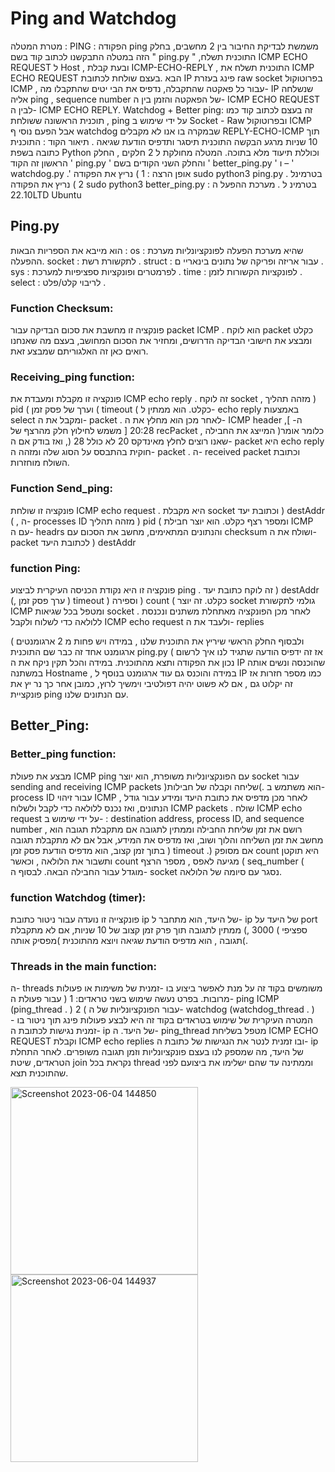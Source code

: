 # Ping and Watchdog
מטרת המטלה :
PING :
הפקודה ping משמשת לבדיקת החיבור בין 2 מחשבים, בחלק הזה במטלה התבקשנו לכתוב קוד בשם
" ping.py " ,התוכנית תשלח ICMP ECHO REQUEST ל Host , ובעת קבלת ICMP-ECHO-REPLY ,
התוכנית תשלח את ICMP ECHO REQUEST הבא .בעצם שולחת לכתובת IP פינג בעזרת raw socket
בפרוטוקול ICMP , עבור כל פאקטה שהתקבלה, נדפיס את הבי יטים שהתקבלו מה- IP שנשלחה אליה ping ,
sequence number של הפאקטה והזמן בין ה- ICMP ECHO REQUEST לבין ה- ICMP ECHO REPLY.
Watchdog + Better ping:
זה בעצם לכתוב קוד כמו תוכנית הראשונה ששולחת , ping על ידי שימוש ב Socket - Raw
ובפרוטוקול ICMP אבל הפעם נוסי ף watchdog שבמקרה בו אנו לא מקבלים REPLY-ECHO-ICMP תוך
10 שניות מרגע הבקשה התוכנית תיסגר ותדפיס הודעת שגיאה .
תיאור הקוד :
התוכנית כתובה בשפת Python וכוללת תיעוד מלא בתוכה.
המטלה מחולקת ל 2 חלקים , החלק הראשון זה הקוד ' ping.py ' והחלק השני הקודים בשם
' better_ping.py ' ו – ' watchdog.py .'
אופן הרצה :
1 ) נריץ את הפקודה sudo python3 ping.py <IP address> בטרמינל .
2 ) נריץ את הפקודה sudo python3 better_ping.py <IP address> בטרמינ ל .
מערכת ההפעל ה :
22.10LTD Ubuntu

## Ping.py
  הוא מייבא את הספריות הבאות :
os : שהיא מערכת הפעלה לפונקציונליות מערכת ההפעלה.
socket : לתקשורת רשת .
struct : עבור אריזה ופריקה של נתונים בינאריי ם .
sys : לפרמטרים ופונקציות ספציפיות למערכת .
time : לפונקציות הקשורות לזמן .
select : לריבוי קלט/פלט .
  
 ### Function Checksum: 
  פונקציה זו מחשבת את סכום הבדיקה עבור packet ICMP . הוא לוקח packet כקלט ומבצע את חישובי הבדיקה
הדרושים, ומחזיר את הסכום המחושב, בעצם מה שאנחנו רואים כאן זה האלגוריתם שמבצע זאת.
### Receiving_ping function:
  פונקציה זו מקבלת ומעבדת את ICMP echo reply . זה לוקח socket , מזהה תהליך ) pid ( וערך של פסק זמן
( timeout ( כקלט. הוא ממתין ל- echo reply באמצעות select ומקבל את ה- packet . לאחר מכן הוא מחלץ את
ה- ICMP header ,ה- ] 20:28 [ משמש לחילוץ חלק מהרצף של recPacket , המייצג את החבילה )כלומר אומר
שאנו רוצים לחלץ מאינדקס 20 לא כולל 28 (, ואז בודק אם ה- packet היא echo reply חוקית בהתבסס על הסוג
שלה ומזהה ה- packet . ה- received packet וכתובת השולח מוחזרות.

  ### Function Send_ping:
  פונקציה זו שולחת ICMP echo request . היא מקבלת socket וכתובת יעד ) destAddr ( , ה- processes ID
מזהה תהליך ) pid ( ומספר רצף כקלט. הוא יוצר חבילת ICMP עם ה- headrs והנתונים המתאימים, מחשב את
הסכום עם checksum ושולח את ה- packet לכתובת היעד ) destAddr
  
  ### function Ping:
  פונקציה זו היא נקודת הכניסה העיקרית לביצוע ping . זה לוקח כתובת יעד ) destAddr (, ערך פסק זמן ) timeout )
וספירה ) count ( כקלט. זה יוצר socket גולמי לתקשורת ICMP ומטפל בכל שגיאות socket . לאחר מכן הפונקציה
מאתחלת משתנים ונכנסת ללולאה כדי לשלוח ולקבל ICMP echo request ולעבד את ה- replies
  
ולבסוף החלק הראשי שיריץ את התוכנית שלנו , במידה ויש פחות מ 2 ארגומנטים ) ארגומנט אחד זה כבר שם
התוכנית ping.py ( אז זה ידפיס הודעה שתגיד לנו איך לרשום נכון את הפקודה ותצא מהתוכנית.
במידה והכל תקין ניקח את ה IP שהוכנסה ונשים אותה במשתנה Hostname , במידה והוכנס גם עוד ארגומנט
בנוסף ל IP כמו מספר חזרות אז זה יקלוט גם , אם לא פשוט יהיה דפולטיבי וימשיך לרוץ, כמובן אחר כך נר יץ את
פונקציית ping עם הנתונים שלנו.
  ## Better_Ping:
  ### Better_ping function:
  מבצע את פעולת ICMP ping עם הפונקציונליות משופרת, הוא יוצר socket עבור sending and receiving ICMP packets )שליחה וקבלה של חבילות(.
הוא משתמש ב- process ID עבור זיהוי ICMP , לאחר מכן מדפיס את כתובת היעד ומידע עבור גודל
הנתונים, ואז נכנס ללולאה כדי לקבל ולשלוח ICMP packets . שולח ICMP echo request על ידי שימוש
ב- : destination address, process ID, and sequence number , רושם את זמן שליחת החבילה וממתין
לתגובה אם מתקבלת תגובה הוא מחשב את זמן השליחה והלוך ושוב, ואז מדפיס את המידע, אבל אם לא
מתקבלת תגובה בתוך זמן קצוב, הוא מדפיס הודעת פסק זמן ) timeout .)
אם מסופק count היא תוקטן ותשבור את הלולאה , וכאשר count מגיעה לאפס , מספר הרצף
( seq_number ( מוגדל עבור החבילה הבאה.
לבסוף ה- socket נסגר עם סיומה של הלולאה.
  ### function Watchdog (timer):
  פונקצייה זו נועדה עבור ניטור כתובת ip של היעד, הוא מתחבר ל- ip של היעד על port ספציפי ) 3000 ,)
ממתין לתגובה תוך פרק זמן קצוב של 10 שניות, אם לא מתקבלת תגובה , הוא מדפיס הודעת שגיאה ויוצא
מהתוכנית )מפסיק אותה(.
  ### Threads in the main function: 
  ה- threads משומשים בקוד זה על מנת לאפשר ביצוע בו -זמנית של משימות או פעולות מרובות. בפרט
נעשה שימוש בשני טראדים:
1 ( עבור פעולת ה- ping ICMP (ping_thread . )
2 ( עבור הפונקציונליות של ה- watchdog (watchdog_thread . )
המטרה העיקרית של שימוש בטראדים בקוד זה היא לבצע פעולות פינג תוך ניטור בו -זמנית נגישות
לכתובת ה- ip של היעד. ה- ping_thread מטפל בשליחת ICMP ECHO REQUEST וקבלת ICMP echo replies ובו זמנית לנטר את הנגישות של כתובת ה- ip של היעד, מה שמספק לנו בעצם פונקציונליות
וזמן תגובה משופרים.
לאחר התחלת הטראדים, שיטת join נקראת בכל thread וממתינה עד שהם ישלימו את ביצועם לפני
שהתוכנית תצא.
  
  <img width="300" alt="Screenshot 2023-06-04 144850" src="https://github.com/Masanbat12/private_projects/assets/93978448/f7a1e912-90d7-4047-b859-0e07bd5c74aa">
<img width="300" alt="Screenshot 2023-06-04 144937" src="https://github.com/Masanbat12/private_projects/assets/93978448/e551b82b-018a-4d04-b376-0b8f8cc108e0">

  
  
  
  
  
  
  
  
  
